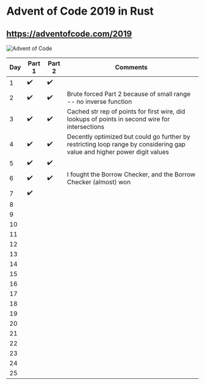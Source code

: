 # Advent of Code 2019 in Rust
## https://adventofcode.com/2019
![Advent of Code](https://i.imgur.com/a1VttYC.jpg)

Day | Part 1 | Part 2 | Comments
--- | ------- | ------- | --- 
1 | :heavy_check_mark: | :heavy_check_mark: | 
2 | :heavy_check_mark: | :heavy_check_mark: | Brute forced Part 2 because of small range -- no inverse function
3 | :heavy_check_mark: | :heavy_check_mark: | Cached str rep of points for first wire, did lookups of points in second wire for intersections
4 | :heavy_check_mark: | :heavy_check_mark: | Decently optimized but could go further by restricting loop range by considering gap value and higher power digit values
5 | :heavy_check_mark: | :heavy_check_mark: | 
6 | :heavy_check_mark: | :heavy_check_mark: | I fought the Borrow Checker, and the Borrow Checker (almost) won
7 | :heavy_check_mark: | | 
8 | | | 
9 | | | 
10 | | | 
11 | | | 
12 | | | 
13 | | | 
14 | | | 
15 | | | 
16 | | | 
17 | | | 
18 | | | 
19 | | | 
20 | | | 
21 | | | 
22 | | | 
23 | | | 
24 | | | 
25 | | | 

